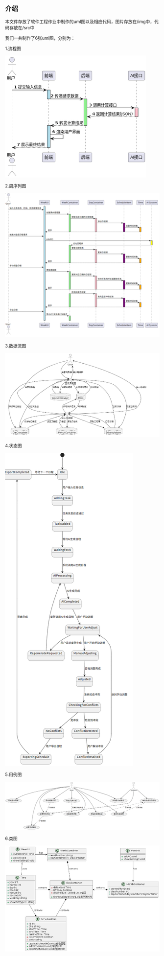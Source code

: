 ## 介绍
本文件存放了软件工程作业中制作的uml图以及相应代码，图片存放在/img中，代码存放在/src中

我们一共制作了6张uml图，分别为：

1.流程图

![](./image/流程图.png)

2.周序列图

![](./image/周序列图.png)

3.数据流图

![](./image/数据流图.png)

4.状态图

![](./image/状态图.png)

5.用例图

![](./image/用例图.png)

6.类图

![](./image/类图.png)



